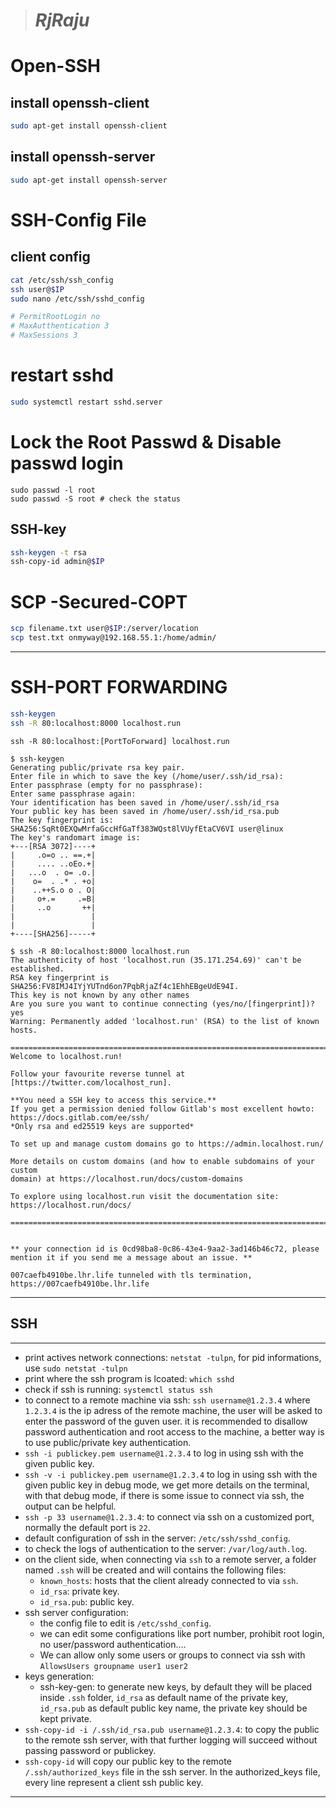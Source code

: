 
> # _RjRaju_

# Open-SSH

## install openssh-client
```bash
sudo apt-get install openssh-client
```

## install openssh-server
```bash
sudo apt-get install openssh-server
```

# SSH-Config File
## client config
```bash
cat /etc/ssh/ssh_config
ssh user@$IP
sudo nano /etc/ssh/sshd_config

# PermitRootLogin no 
# MaxAutthentication 3
# MaxSessions 3
```
# restart sshd
```bash
sudo systemctl restart sshd.server
```
# Lock the Root Passwd & Disable passwd login
```
sudo passwd -l root
sudo passwd -S root # check the status
```
## SSH-key

```bash
ssh-keygen -t rsa
ssh-copy-id admin@$IP
```
<!-- store your public key in the server & private key in client -->

# SCP -Secured-COPT

```bash
scp filename.txt user@$IP:/server/location
scp test.txt onmyway@192.168.55.1:/home/admin/
```
---
# SSH-PORT FORWARDING

```bash
ssh-keygen
ssh -R 80:localhost:8000 localhost.run
```
```
ssh -R 80:localhost:[PortToForward] localhost.run
```
```
$ ssh-keygen
Generating public/private rsa key pair.
Enter file in which to save the key (/home/user/.ssh/id_rsa): 
Enter passphrase (empty for no passphrase): 
Enter same passphrase again: 
Your identification has been saved in /home/user/.ssh/id_rsa
Your public key has been saved in /home/user/.ssh/id_rsa.pub
The key fingerprint is:
SHA256:SqRt0EXQwMrfaGccHfGaTf383WQst8lVUyfEtaCV6VI user@linux
The key's randomart image is:
+---[RSA 3072]----+
|     .o=o .. ==.+|
|     .... ..oEo.+|
|   ...o  . o= .o.|
|    o=  . .* . +o|
|    ..++S.o o . O|
|     o+.=     .=B|
|     ..o       ++|
|                 |
|                 |
+----[SHA256]-----+
```
```
$ ssh -R 80:localhost:8000 localhost.run
The authenticity of host 'localhost.run (35.171.254.69)' can't be established.
RSA key fingerprint is SHA256:FV8IMJ4IYjYUTnd6on7PqbRjaZf4c1EhhEBgeUdE94I.
This key is not known by any other names
Are you sure you want to continue connecting (yes/no/[fingerprint])? yes
Warning: Permanently added 'localhost.run' (RSA) to the list of known hosts.

===============================================================================
Welcome to localhost.run!

Follow your favourite reverse tunnel at [https://twitter.com/localhost_run].

**You need a SSH key to access this service.**
If you get a permission denied follow Gitlab's most excellent howto:
https://docs.gitlab.com/ee/ssh/
*Only rsa and ed25519 keys are supported*

To set up and manage custom domains go to https://admin.localhost.run/

More details on custom domains (and how to enable subdomains of your custom
domain) at https://localhost.run/docs/custom-domains

To explore using localhost.run visit the documentation site:
https://localhost.run/docs/

===============================================================================


** your connection id is 0cd98ba8-0c86-43e4-9aa2-3ad146b46c72, please mention it if you send me a message about an issue. **

007caefb4910be.lhr.life tunneled with tls termination, https://007caefb4910be.lhr.life
```
---
## **SSH**
----------
-   print actives network connections: `netstat -tulpn`, for pid informations, use `sudo netstat -tulpn`
-   print where the ssh program is lcoated: `which sshd`
-   check if ssh is running: `systemctl status ssh`
-   to connect to a remote machine via ssh: `ssh username@1.2.3.4` where `1.2.3.4` is the ip adress of the remote machine, the user will be asked to enter the password of the guven user. it is recommended to disallow password authentication and root access to the machine, a better way is to use public/private key authentication.
-   `ssh -i publickey.pem username@1.2.3.4` to log in using ssh with the given public key.
-   `ssh -v -i publickey.pem username@1.2.3.4` to log in using ssh with the given public key in debug mode, we get more details on the terminal, with that debug mode, if there is some issue to connect via ssh, the output can be helpful.
-   `ssh -p 33 username@1.2.3.4`: to connect via ssh on a customized port, normally the default port is `22`.
-   default configuration of ssh in the server: `/etc/ssh/sshd_config`.
-   to check the logs of authentication to the server: `/var/log/auth.log`.
-   on the client side, when connecting via `ssh` to a remote server, a folder named `.ssh` will be created and will contains the following files:
    -   `known_hosts`: hosts that the client already connected to via `ssh`.
    -   `id_rsa`: private key.
    -   `id_rsa.pub`: public key.
-   ssh server configuration:
    -   the config file to edit is `/etc/sshd_config`.
    -   we can edit some configurations like port number, prohibit root login, no user/password authentication….
    -   We can allow only some users or groups to connect via ssh with `AllowsUsers groupname user1 user2`
-   keys generation:
    -   ssh-key-gen: to generate new keys, by default they will be placed inside `.ssh` folder, `id_rsa` as default name of the private key, `id_rsa.pub` as default public key name, the private key should be kept private.
-   `ssh-copy-id -i /.ssh/id_rsa.pub username@1.2.3.4`: to copy the public to the remote ssh server, with that further logging will succeed without passing password or publickey.
-   `ssh-copy-id` will copy our public key to the remote `/.ssh/authorized_keys` file in the ssh server. In the authorized_keys file, every line represent a client ssh public key.
---
